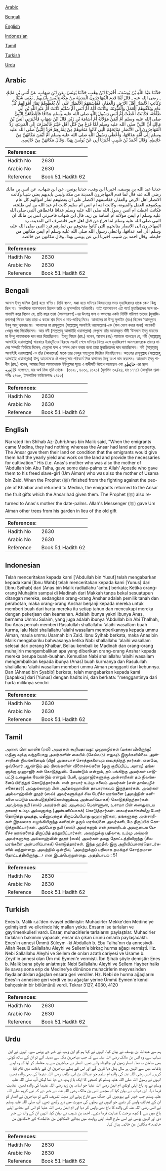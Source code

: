 [Arabic](#arabic)

[Bengali](#bengali)

[English](#english)

[Indonesian](#indonesian)

[Tamil](#tamil)

[Turkish](#turkish)

[Urdu](#urdu)

## Arabic


<div dir="rtl" lang="ar" style={{fontSize:'larger',backgroundColor:'#f8f9fa',padding:20}}>
حَدَّثَنَا عَبْدُ اللَّهِ بْنُ يُوسُفَ، أَخْبَرَنَا ابْنُ وَهْبٍ، حَدَّثَنَا يُونُسُ، عَنِ ابْنِ شِهَابٍ، عَنْ أَنَسِ بْنِ مَالِكٍ ـ رضى الله عنه ـ قَالَ لَمَّا قَدِمَ الْمُهَاجِرُونَ الْمَدِينَةَ مِنْ مَكَّةَ وَلَيْسَ بِأَيْدِيهِمْ ـ يَعْنِي شَيْئًا ـ وَكَانَتِ الأَنْصَارُ أَهْلَ الأَرْضِ وَالْعَقَارِ، فَقَاسَمَهُمُ الأَنْصَارُ عَلَى أَنْ يُعْطُوهُمْ ثِمَارَ أَمْوَالِهِمْ كُلَّ عَامٍ وَيَكْفُوهُمُ الْعَمَلَ وَالْمَئُونَةَ، وَكَانَتْ أُمُّهُ أُمُّ أَنَسٍ أُمُّ سُلَيْمٍ كَانَتْ أُمَّ عَبْدِ اللَّهِ بْنِ أَبِي طَلْحَةَ، فَكَانَتْ أَعْطَتْ أُمُّ أَنَسٍ رَسُولَ اللَّهِ صلى الله عليه وسلم عِذَاقًا فَأَعْطَاهُنَّ النَّبِيُّ صلى الله عليه وسلم أُمَّ أَيْمَنَ مَوْلاَتَهُ أُمَّ أُسَامَةَ بْنِ زَيْدِ‏.‏ قَالَ ابْنُ شِهَابٍ فَأَخْبَرَنِي أَنَسُ بْنُ مَالِكٍ أَنَّ النَّبِيَّ صلى الله عليه وسلم لَمَّا فَرَغَ مِنْ قَتْلِ أَهْلِ خَيْبَرَ فَانْصَرَفَ إِلَى الْمَدِينَةِ، رَدَّ الْمُهَاجِرُونَ إِلَى الأَنْصَارِ مَنَائِحَهُمُ الَّتِي كَانُوا مَنَحُوهُمْ مِنْ ثِمَارِهِمْ فَرَدَّ النَّبِيُّ صلى الله عليه وسلم إِلَى أُمِّهِ عِذَاقَهَا، وَأَعْطَى رَسُولُ اللَّهِ صلى الله عليه وسلم أُمَّ أَيْمَنَ مَكَانَهُنَّ مِنْ حَائِطِهِ‏.‏ وَقَالَ أَحْمَدُ بْنُ شَبِيبٍ أَخْبَرَنَا أَبِي عَنْ يُونُسَ بِهَذَا، وَقَالَ مَكَانَهُنَّ مِنْ خَالِصِهِ‏.‏
</div>
<div style={{backgroundColor:'#f8f9fa',padding:20, marginBottom: 10}}><table> <thead> <tr> <th>References:</th> <th></th> </tr> </thead> <tbody><tr><td>Hadith No</td><td>2630</td></tr><tr><td>Arabic No</td><td>2630</td></tr><tr><td>Reference</td><td>Book 51 Hadith 62</td></tr></tbody></table></div>


<div dir="rtl" lang="ar" style={{fontSize:'larger',backgroundColor:'#f8f9fa',padding:20}}>
حدثنا عبد الله بن يوسف، اخبرنا ابن وهب، حدثنا يونس، عن ابن شهاب، عن انس بن مالك رضى الله عنه قال لما قدم المهاجرون المدينة من مكة وليس بايديهم يعني شييا وكانت الانصار اهل الارض والعقار، فقاسمهم الانصار على ان يعطوهم ثمار اموالهم كل عام ويكفوهم العمل والميونة، وكانت امه ام انس ام سليم كانت ام عبد الله بن ابي طلحة، فكانت اعطت ام انس رسول الله صلى الله عليه وسلم عذاقا فاعطاهن النبي صلى الله عليه وسلم ام ايمن مولاته ام اسامة بن زيد. قال ابن شهاب فاخبرني انس بن مالك ان النبي صلى الله عليه وسلم لما فرغ من قتل اهل خيبر فانصرف الى المدينة، رد المهاجرون الى الانصار منايحهم التي كانوا منحوهم من ثمارهم فرد النبي صلى الله عليه وسلم الى امه عذاقها، واعطى رسول الله صلى الله عليه وسلم ام ايمن مكانهن من حايطه. وقال احمد بن شبيب اخبرنا ابي عن يونس بهذا، وقال مكانهن من خالصه
</div>
<div style={{backgroundColor:'#f8f9fa',padding:20, marginBottom: 10}}><table> <thead> <tr> <th>References:</th> <th></th> </tr> </thead> <tbody><tr><td>Hadith No</td><td>2630</td></tr><tr><td>Arabic No</td><td>2630</td></tr><tr><td>Reference</td><td>Book 51 Hadith 62</td></tr></tbody></table></div>

## Bengali


<div dir="ltr" lang="bn" style={{fontSize:'larger',backgroundColor:'#f8f9fa',padding:20}}>
আনাস ইবনু মালিক (রাঃ) হতে বর্ণিত। তিনি বলেন, মক্কা হতে মদিনা্য় হিজরাতের সময় মুহাজিরদের হাকে কোন কিছু ছিল না। অন্যদিকে আনসারগণ ছিলেন জমি ও ভূসম্পত্তির অধিকারী। তাই আনসারগণ এই শর্তে মুহাজিরদের সঙ্গে ভাগাভাগি করে নিলেন যে, প্রতি বছর তারা (আনসারগণ)-এর উৎপন্ন ফল ও ফসলের একটা নির্দিষ্ট পরিমাণ তাদের (মুহাজিরগণের) দিবেন আর তারা এ কাজে শ্রম দিবে ও দায়-দায়িত্ব নিবে। আনাসের মা উম্মু সুলাইম (রাঃ) ছিলেন ‘আবদুল্লাহ ইবনু আবূ ত্বলহার মা। আনাসের মা রাসূলুল্লাহ (সাল্লাল্লাহু আলাইহি ওয়াসাল্লাম)-কে (ফল ভোগ করার জন্য) কয়েকটি খেজুর গাছ দিয়েছিলেন। আর নবী (সাল্লাল্লাহু আলাইহি ওয়াসাল্লাম) সেগুলো তাঁর আযাদকৃত বাঁদী ‘উসমান ইবনু যায়দের মা উম্মু আয়মানকে দান করে দিয়েছিলেন। ইবনু শিহাব (রহ.) বলেন, আনাস (রাঃ) আমাকে বলেছেন যে, নবী (সাল্লাল্লাহু আলাইহি ওয়াসাল্লাম) খায়বারে ইয়াহূদীদের বিরুদ্ধে লড়াই শেষে মদিনা্য় ফিরে এলে মুহাজিরগণ আনসারদেরকে তাদের দানের সম্পত্তি ফিরিয়ে দিলেন; যেগুলো ফল ও ফসল ভোগ করার জন্য তারা মুহাজিরদের দান করেছিলেন। নবী (সাল্লাল্লাহু আলাইহি ওয়াসাল্লাম)-ও তাঁর (আনাসের) মাকে তার খেজুর গাছগুলো ফিরিয়ে দিয়েছিলেন। অতঃপর রাসূলুল্লাহ (সাল্লাল্লাহু আলাইহি ওয়াসাল্লাম) উম্মু আয়মানকে ঐ গাছগুলোর পরিবর্তে নিজ বাগানের কিছু অংশ দান করলেন। আহমাদ ইবনু শাবীব (রহ.) বলেন, আমার পিতা আমাদেরকে ইউনুসের সূত্রে এ হাদীসটি উল্লেখ করেছেন এবং حَائِطِهِ এর স্থলে خَالِصِهِ বলেছেন, যার অর্থ নিজ ভূমি থেকে। (৩১২৮, ৪০৩০, ৪১২০) (মুসলিম ৩২/২৪, হাঃ ১৭৭১) (আধুনিক প্রকাশনীঃ ২৪৩৮, ইসলামিক ফাউন্ডেশনঃ ২৪৫৫)
</div>
<div style={{backgroundColor:'#f8f9fa',padding:20, marginBottom: 10}}><table> <thead> <tr> <th>References:</th> <th></th> </tr> </thead> <tbody><tr><td>Hadith No</td><td>2630</td></tr><tr><td>Arabic No</td><td>2630</td></tr><tr><td>Reference</td><td>Book 51 Hadith 62</td></tr></tbody></table></div>

## English


<div dir="ltr" lang="en" style={{fontSize:'larger',backgroundColor:'#f8f9fa',padding:20}}>
Narrated Ibn Shihab Az-Zuhri:Anas bin Malik said, "When the emigrants came Medina, they had nothing whereas the Ansar had land and property. The Ansar gave them their land on condition that the emigrants would give them half the yearly yield and work on the land and provide the necessaries for cultivation." His (i.e. Anas's mother who was also the mother of 'Abdullah bin Abu Talha, gave some date-palms to Allah' Apostle who gave them to his freed slave-girl (Um Aiman) who was also the mother of Usama bin Zaid. When the Prophet (ﷺ) finished from the fighting against the people of Khaibar and returned to Medina, the emigrants returned to the Ansar the fruit gifts which the Ansar had given them. The Prophet (ﷺ) also returned to Anas's mother the date-palms. Allah's Messenger (ﷺ) gave Um Aiman other trees from his garden in lieu of the old gift
</div>
<div style={{backgroundColor:'#f8f9fa',padding:20, marginBottom: 10}}><table> <thead> <tr> <th>References:</th> <th></th> </tr> </thead> <tbody><tr><td>Hadith No</td><td>2630</td></tr><tr><td>Arabic No</td><td>2630</td></tr><tr><td>Reference</td><td>Book 51 Hadith 62</td></tr></tbody></table></div>

## Indonesian


<div dir="ltr" lang="id" style={{fontSize:'larger',backgroundColor:'#f8f9fa',padding:20}}>
Telah menceritakan kepada kami ['Abdullah bin Yusuf] telah mengabarkan kepada kami [Ibnu Wahb] telah menceritakan kepada kami [Yunus] dari [Ibnu Syihab] dari [Anas bin Malik radliallahu 'anhu] berkata; Ketika orang-orang Muhajirin sampai di Madinah dari Makkah tanpa bekal sesuatupun ditangan mereka, sedangkan orang-orang Anshar adalah pemilik tanah dan perabotan, maka orang-orang Anshar berjanji kepada mereka untuk memberi buah dari harta mereka itu setiap tahun dan mencukupi mereka dengan pekerjaan dan keamanan. Adalah ibunya yakni ibunya Anas, bernama Ummu Sulaim, yang juga adalah ibunya 'Abdullah bin Abi Thalhah, Ibu Anas pernah memberi Rasulullah shallallahu 'alaihi wasallam buah kurma, lalu Nabi shallallahu 'alaihi wasallam memberikannya kepada ummu Aiman, maula ummu Usamah bin Zaid. Ibnu Syihab berkata, maka Anas bin Malik mengabariku bahwasanya ketika Nabi shallallahu 'alaihi wasallam selesai dari perang Khaibar, Beliau kembali ke Madinah dan orang-orang muhajirin mengembalikan apa yang diberikan orang-orang Anshar kepada mereka berupa buah-buahan. Kemudian Nabi shallallahu 'alaihi wasallam mengembalikan kepada ibunya (Anas) buah kurmanya dan Rasulullah shallallahu 'alaihi wasallam memberi ummu Aiman pengganti dari kebunnya. Dan [Ahmad bin Syabib] berkata, telah mengabarkan kepada kami [bapakku] dari [Yunus] dengan hadits ini, dan berkata: "menggantinya dari harta miliknya sendiri
</div>
<div style={{backgroundColor:'#f8f9fa',padding:20, marginBottom: 10}}><table> <thead> <tr> <th>References:</th> <th></th> </tr> </thead> <tbody><tr><td>Hadith No</td><td>2630</td></tr><tr><td>Arabic No</td><td>2630</td></tr><tr><td>Reference</td><td>Book 51 Hadith 62</td></tr></tbody></table></div>

## Tamil


<div dir="ltr" lang="ta" style={{fontSize:'larger',backgroundColor:'#f8f9fa',padding:20}}>
அனஸ் பின் மாலிக் (ரலி) அவர்கள் கூறியதாவது: முஹாஜிர்கள் (மக்காவிலிருந்து) மதீனா வுக்கு வந்தபோது அவர்களின் கையில் (செல்வம்) எதுவும் இருக்கவில்லை. அன்சாரிகள் நிலங்களையும் (பிற) அசையாச் சொத்துகளையும் வைத்திருந் தார்கள். எனவே, ஒவ்வோர் ஆண்டும் தம் நிலங்களின் விளைச்சல்களை (ஒரு குறிப்பிட்ட அளவு) தங்களுக்கு முஹாஜிர் கள் கொடுத்துவிட வேண்டும் என்றும், தம் பங்கிற்கு அவர்கள் பாடுபட்டு உழைக்க வேண்டும் என்றும் பேசி, முஹாஜிர்களுக்கு அன்சாரிகள் தம் நிலங்களைப் பிரித்துக் கொடுத்தார்கள். என் தாயார் உம்மு சுலைம் அவர்கள் (என் தாய்வழிச் சகோதரர்) அப்துல்லாஹ் பின் அபீதல்ஹாவின் தாயாராகவும் இருந்தார்கள். அவர்கள் அல்லாஹ்வின் தூதர் (ஸல்) அவர்களுக்குச் சில பேரீச்ச மரங்களை (அவற்றின் கனிகளை மட்டும் பயன்படுத்திக்கொள்ளும்படி அன்பளிப்பாகக்) கொடுத்திருந்தார்கள். அவற்றை நபி (ஸல்) அவர்கள் தம் அடிமைப் பெண்ணான, உசாமா பின் ஸைதுடைய தாயார் உம்மு அய்மனுக்கு (அன்பளிப்பாகக்) கொடுத்தார்கள். கைபர்வாசிகள்மீது போர் தொடுத்து முடித்து, மதீனாவுக்குத் திரும்பியபோது முஹாஜிர்கள், தங்களுக்கு அன்சாரிகள் இரவலாக வழங்கியிருந்த கனிக(ள் தரும் மரங்க)ளை அவர்களிடமே திருப்பிக் கொடுத்துவிட்டார்கள். அப்போது நபி (ஸல்) அவர்களும் என் தாயாரிடம் அவருடைய பேரீச்ச மரங்களைத் திருப்பித் தந்துவிட்டார்கள். அவற்றுக்கு பதிலாக, உம்மு அய்மன் அவர்களுக்கு அல்லாஹ்வின் தூதர் (ஸல்) அவர்கள் தமது தோட்டத்திலிருந்து (சில மரங்களை அன்பளிப்பாகக்) கொடுத்தார்கள். இந்த ஹதீஸ் இரு அறிவிப்பாளர்தொடர்களில் வந்துள்ளது. அவற்றில் ஒன்றில், ‘அவற்றுக்குப் பதிலாக தமக்குச் சொந்தமான தோட்டத்திலிருந்து...› என இடம்பெற்றுள்ளது. அத்தியாயம் : 51
</div>
<div style={{backgroundColor:'#f8f9fa',padding:20, marginBottom: 10}}><table> <thead> <tr> <th>References:</th> <th></th> </tr> </thead> <tbody><tr><td>Hadith No</td><td>2630</td></tr><tr><td>Arabic No</td><td>2630</td></tr><tr><td>Reference</td><td>Book 51 Hadith 62</td></tr></tbody></table></div>

## Turkish


<div dir="ltr" lang="tr" style={{fontSize:'larger',backgroundColor:'#f8f9fa',padding:20}}>
Enes b. Malik r.a.'den rivayet edilmiştir: Muhacirler Mekke'den Medine'ye gelmişlerdi ve ellerinde hiç malları yoktu. Ensarın ise tarlaları ve gayrimenkulleri vardı. Ensar, muhacirlerle tarlalarını paylaştılar. Muhacirler tarlaların bakımını yapacak, ensar da çıkan ürünü onlarla paylaşacaktı. Enes'in annesi Ümmü Süleym -ki Abdullah b. Ebu Talha'nın da annesiydi- Allah Resulü Sallallahu Aleyhi ve Sellem'e birkaç hurma ağacı vermişti. Hz. Nebi Sallallahu Aleyhi ve Sellem de onları azatlı cariyesi ve Üsame b. Zeyd'in annesi olan Üm mü Eymen'e vermişti. İbn Şihab şöyle demiştir: Enes b. Malik bana şöyle anlatmıştı: Nebi Sallallahu Aleyhi ve Sellem Hayber halkı ile savaş sona erip de Medine'ye dönünce muhacirlerin meyvesinden faydalandıkları ağaçları ensara geri verdiler. Hz. Nebi de hurma ağaçlarını Enes'in annesine geri verdi ve bu ağaçlar yerine Ümmü Eymen'e kendi bahçesinin bir bölümünü verdi. Tekrar 3127, 4030, 4120
</div>
<div style={{backgroundColor:'#f8f9fa',padding:20, marginBottom: 10}}><table> <thead> <tr> <th>References:</th> <th></th> </tr> </thead> <tbody><tr><td>Hadith No</td><td>2630</td></tr><tr><td>Arabic No</td><td>2630</td></tr><tr><td>Reference</td><td>Book 51 Hadith 62</td></tr></tbody></table></div>

## Urdu


<div dir="rtl" lang="ur" style={{fontSize:'larger',backgroundColor:'#f8f9fa',padding:20}}>
ہم سے عبداللہ بن یوسف نے بیان کیا، انہوں نے کہا ہم کو ابن وہب نے خبر دی یونس سے، انہوں نے ابن شہاب سے، وہ انس بن مالک رضی اللہ عنہ سے کہ جب مہاجرین مکہ سے مدینہ آئے تو ان کے ساتھ کوئی بھی سامان نہ تھا۔ انصار زمین اور جائیداد والے تھے۔ انصار نے مہاجرین سے یہ معاملہ کر لیا کہ وہ اپنے باغات میں سے انہیں ہر سال پھل دیا کریں گے اور اس کے بدلے مہاجرین ان کے باغات میں کام کیا کریں۔ انس رضی اللہ عنہ کی والدہ ام سلیم جو عبداللہ بن ابی طلحہ رضی اللہ عنہما کی بھی والدہ تھیں، انہوں نے رسول اللہ صلی اللہ علیہ وسلم کو کھجور کا ایک باغ ہدیہ دے دیا تھا لیکن آپ صلی اللہ علیہ وسلم نے وہ باغ اپنی لونڈی ام ایمن رضی اللہ عنہا جو اسامہ بن زید رضی اللہ عنہما کی والدہ تھیں، عنایت فرما دیا۔ ابن شہاب نے بیان کیا کہ مجھے انس بن مالک رضی اللہ عنہ نے خبر دی کہ نبی کریم صلی اللہ علیہ وسلم جب خیبر کے یہودیوں کی جنگ سے فارغ ہوئے اور مدینہ تشریف لائے تو مہاجرین نے انصار کو ان کے تحائف واپس کر دئیے جو انہوں نے پھلوں کی صورت میں دے رکھے تھے۔ آپ صلی اللہ علیہ وسلم نے انس رضی اللہ عنہ کی والدہ کا باغ بھی واپس کر دیا اور ام ایمن رضی اللہ عنہا کو اس کے بجائے اپنے باغ میں سے ( کچھ درخت ) عنایت فرما دئیے۔ احمد بن شبیب نے بیان کیا، انہیں ان کے والد نے خبر دی اور انہیں یونس نے اسی طرح البتہ اپنی روایت میں بجائے «مكانهن من حائطه‏.‏» کے «مكانهن من خالصه‏.‏» مکانہن من خالصہ بیان کیا۔
</div>
<div style={{backgroundColor:'#f8f9fa',padding:20, marginBottom: 10}}><table> <thead> <tr> <th>References:</th> <th></th> </tr> </thead> <tbody><tr><td>Hadith No</td><td>2630</td></tr><tr><td>Arabic No</td><td>2630</td></tr><tr><td>Reference</td><td>Book 51 Hadith 62</td></tr></tbody></table></div>